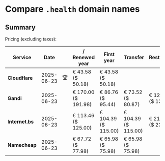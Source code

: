 # Compare `.health` domain names

## Summary

Pricing (excluding taxes):

| Service | Date |  | / Renewed year | First year | Transfer | Restoration |
|--|--|--|--|--|--|--|
| **Cloudflare** | 2025-06-23 | 🏆 | € 43.58<br>($ 50.18) | € 43.58<br>($ 50.18) |  |  |
| **Gandi** | 2025-06-23 |  | € 170.00<br>($ 191.98) | € 86.76<br>($ 95.44) | € 73.52<br>($ 80.87) | € 127.06<br>($ 139.77) |
| **Internet.bs** | 2025-06-23 |  | € 113.46<br>($ 125.00) | € 104.39<br>($ 115.00) | € 104.39<br>($ 115.00) | € 213.31<br>($ 235.00) |
| **Namecheap** | 2025-06-23 |  | € 67.72<br>($ 77.98) | € 65.98<br>($ 75.98) | € 65.98<br>($ 75.98) |  |

